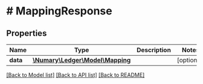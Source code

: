 # # MappingResponse

## Properties

Name | Type | Description | Notes
------------ | ------------- | ------------- | -------------
**data** | [**\Numary\Ledger\Model\Mapping**](Mapping.md) |  | [optional]

[[Back to Model list]](../../README.md#models) [[Back to API list]](../../README.md#endpoints) [[Back to README]](../../README.md)

